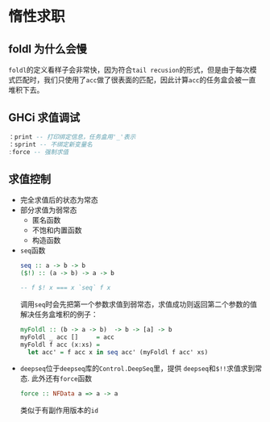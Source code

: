 # 惰性求职

## foldl 为什么会慢
`foldl`的定义看样子会非常快，因为符合`tail recusion`的形式，但是由于每次模式匹配时，我们只使用了`acc`做了很表面的匹配，因此计算`acc`的任务盒会被一直堆积下去。

## GHCi 求值调试
```haskell
：print -- 打印绑定信息，任务盒用'_'表示
：sprint -- 不绑定新变量名
:force -- 强制求值
```

## 求值控制
- 完全求值后的状态为常态
- 部分求值为弱常态
  - 匿名函数
  - 不饱和内置函数
  - 构造函数
- `seq`函数
  ```haskell
  seq :: a -> b -> b
  ($!) :: (a -> b) -> a -> b

  -- f $! x === x `seq` f x
  ```
  调用`seq`时会先把第一个参数求值到弱常态，求值成功则返回第二个参数的值
  解决任务盒堆积的例子：
  ```haskell
  myFoldl :: (b -> a -> b)  -> b -> [a] -> b
  myFoldl _ acc []     = acc
  myFoldl f acc (x:xs) = 
    let acc' = f acc x in seq acc' (myFoldl f acc' xs)
  ```
- `deepseq`位于`deepseq`库的`Control.DeepSeq`里，提供
  `deepseq`和`$!!`求值求到常态. 此外还有`force`函数
  ```haskell
  force :: NFData a => a -> a
  ```
  类似于有副作用版本的`id`


